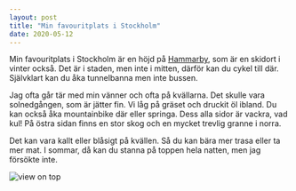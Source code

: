 ```yaml
---
layout: post
title: "Min favouritplats i Stockholm"
date: 2020-05-12
---
```


Min favouritplats i Stockholm är en höjd på [Hammarby][link of map], som är en skidort i vinter också. Det är i staden, men inte i mitten, därför kan du cykel till där. Självklart kan du åka tunnelbanna men inte bussen.

Jag ofta går tär med min vänner och ofta på kvällarna. Det skulle vara solnedgången, som är jätter fin. Vi låg på gräset och druckit öl ibland. Du kan också åka mountainbike där eller springa. Dess alla sidor är vackra, vad kul! På östra sidan finns en stor skog och en mycket trevlig granne i norra. 

Det kan vara kallt eller blåsigt på kvällen. Så du kan bära mer trasa eller ta mer mat. I sommar, då kan du stanna på toppen hela natten, men jag försökte inte.

![view on top][link of map]

[link of map]: https://www.google.com/maps/place/SkiStar+Hammarbybacken/@59.301306,18.1095068,3a,90y,22.75h,92.47t/data=!3m8!1e1!3m6!1sAF1QipNitaWOZtXMpUVw-WmFWjfUfxor_266lNXyOZ1H!2e10!3e11!6shttps:%2F%2Flh5.googleusercontent.com%2Fp%2FAF1QipNitaWOZtXMpUVw-WmFWjfUfxor_266lNXyOZ1H%3Dw203-h100-k-no-pi-10-ya59.800014-ro-0-fo100!7i5360!8i2680!4m15!1m7!3m6!1s0x465f783f93d92587:0xb00fef317088583!2s121+50+Johanneshov!3b1!8m2!3d59.2979718!4d18.1164323!3m6!1s0x465f7816a1b76533:0xe40ce3c62d1acace!8m2!3d59.301238!4d18.1092601!14m1!1BCgIgARICCAI
